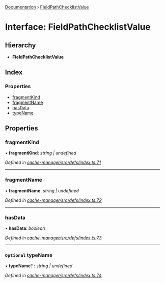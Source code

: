 [Documentation](../README.md) › [FieldPathChecklistValue](fieldpathchecklistvalue.md)

# Interface: FieldPathChecklistValue

## Hierarchy

* **FieldPathChecklistValue**

## Index

### Properties

* [fragmentKind](fieldpathchecklistvalue.md#fragmentkind)
* [fragmentName](fieldpathchecklistvalue.md#fragmentname)
* [hasData](fieldpathchecklistvalue.md#hasdata)
* [typeName](fieldpathchecklistvalue.md#optional-typename)

## Properties

###  fragmentKind

• **fragmentKind**: *string | undefined*

*Defined in [cache-manager/src/defs/index.ts:71](https://github.com/badbatch/graphql-box/blob/72586b55/packages/cache-manager/src/defs/index.ts#L71)*

___

###  fragmentName

• **fragmentName**: *string | undefined*

*Defined in [cache-manager/src/defs/index.ts:72](https://github.com/badbatch/graphql-box/blob/72586b55/packages/cache-manager/src/defs/index.ts#L72)*

___

###  hasData

• **hasData**: *boolean*

*Defined in [cache-manager/src/defs/index.ts:73](https://github.com/badbatch/graphql-box/blob/72586b55/packages/cache-manager/src/defs/index.ts#L73)*

___

### `Optional` typeName

• **typeName**? : *string | undefined*

*Defined in [cache-manager/src/defs/index.ts:74](https://github.com/badbatch/graphql-box/blob/72586b55/packages/cache-manager/src/defs/index.ts#L74)*
